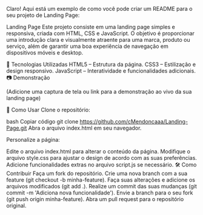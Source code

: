 
Claro! Aqui está um exemplo de como você pode criar um README para o seu projeto de Landing Page:

Landing Page
Este projeto consiste em uma landing page simples e responsiva, criada com HTML, CSS e JavaScript. O objetivo é proporcionar uma introdução clara e visualmente atraente para uma marca, produto ou serviço, além de garantir uma boa experiência de navegação em dispositivos móveis e desktop.

🚀 Tecnologias Utilizadas
HTML5 – Estrutura da página.
CSS3 – Estilização e design responsivo.
JavaScript – Interatividade e funcionalidades adicionais.
📷 Demonstração

(Adicione uma captura de tela ou link para a demonstração ao vivo da sua landing page)

🔧 Como Usar
Clone o repositório:

bash
Copiar código
git clone https://github.com/cMendoncaaa/Landing-Page.git
Abra o arquivo index.html em seu navegador.

Personalize a página:

Edite o arquivo index.html para alterar o conteúdo da página.
Modifique o arquivo style.css para ajustar o design de acordo com as suas preferências.
Adicione funcionalidades extras no arquivo script.js se necessário.
🛠️ Como Contribuir
Faça um fork do repositório.
Crie uma nova branch com a sua feature (git checkout -b minha-feature).
Faça suas alterações e adicione os arquivos modificados (git add .).
Realize um commit das suas mudanças (git commit -m 'Adiciona nova funcionalidade').
Envie a branch para o seu fork (git push origin minha-feature).
Abra um pull request para o repositório original.
